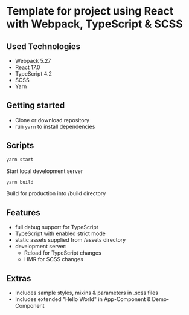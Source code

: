 # Template for project using React with Webpack, TypeScript & SCSS
## Used Technologies
- Webpack 5.27
- React 17.0
- TypeScript 4.2
- SCSS
- Yarn
## Getting started
- Clone or download repository
- run ```yarn``` to install dependencies
## Scripts
```bash
yarn start
```
Start local development server
```bash
yarn build
```
Build for production into /build directory
## Features
- full debug support for TypeScript
- TypeScript with enabled strict mode
- static assets supplied from /assets directory
- development server:
  - Reload for TypeScript changes
  - HMR for SCSS changes
## Extras
- Includes sample styles, mixins & parameters in .scss files
- Includes extended "Hello World" in App-Component & Demo-Component

